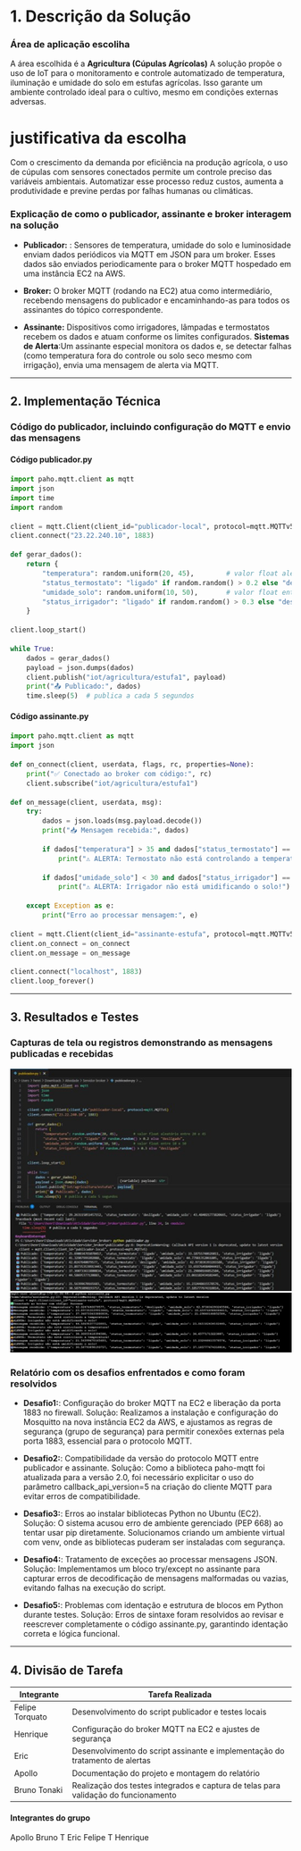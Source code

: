 # **1. Descrição da Solução**
### **Área de aplicação escoliha** 
A área escolhida é a **Agricultura (Cúpulas Agrícolas)**
A solução propõe o uso de IoT para o monitoramento e controle automatizado de temperatura, iluminação e umidade do solo em estufas agrícolas. Isso garante um ambiente controlado ideal para o cultivo, mesmo em condições externas adversas.

# **justificativa da escolha**
Com o crescimento da demanda por eficiência na produção agrícola, o uso de cúpulas com sensores conectados permite um controle preciso das variáveis ambientais. Automatizar esse processo reduz custos, aumenta a produtividade e previne perdas por falhas humanas ou climáticas.

### **Explicação de como o publicador, assinante e broker interagem na solução**

- **Publicador:** : Sensores de temperatura, umidade do solo e luminosidade enviam dados periódicos via MQTT em JSON para um broker. Esses dados são enviados periodicamente para o broker MQTT hospedado em uma instância EC2 na AWS.

- **Broker:** O broker MQTT (rodando na EC2) atua como intermediário, recebendo mensagens do publicador e encaminhando-as para todos os assinantes do tópico correspondente.

- **Assinante:** Dispositivos como irrigadores, lâmpadas e termostatos recebem os dados e atuam conforme os limites configurados.
**Sistemas de Alerta**:Um assinante especial monitora os dados e, se detectar falhas (como temperatura fora do controle ou solo seco mesmo com irrigação), envia uma mensagem de alerta via MQTT.

---

## **2. Implementação Técnica**

### **Código do publicador, incluindo configuração do MQTT e envio das mensagens**

#### Código publicador.py

```python
import paho.mqtt.client as mqtt
import json
import time
import random

client = mqtt.Client(client_id="publicador-local", protocol=mqtt.MQTTv5)
client.connect("23.22.240.10", 1883)

def gerar_dados():
    return {
        "temperatura": random.uniform(20, 45),        # valor float aleatório entre 20 e 45
        "status_termostato": "ligado" if random.random() > 0.2 else "desligado",
        "umidade_solo": random.uniform(10, 50),       # valor float entre 10 e 50
        "status_irrigador": "ligado" if random.random() > 0.3 else "desligado"
    }

client.loop_start()

while True:
    dados = gerar_dados()
    payload = json.dumps(dados)
    client.publish("iot/agricultura/estufa1", payload)
    print("📤 Publicado:", dados)
    time.sleep(5)  # publica a cada 5 segundos

```

#### Código assinante.py

```python
import paho.mqtt.client as mqtt
import json

def on_connect(client, userdata, flags, rc, properties=None):
    print("✅ Conectado ao broker com código:", rc)
    client.subscribe("iot/agricultura/estufa1")

def on_message(client, userdata, msg):
    try:
        dados = json.loads(msg.payload.decode())
        print("📥 Mensagem recebida:", dados)

        if dados["temperatura"] > 35 and dados["status_termostato"] == "ligado":
            print("⚠️ ALERTA: Termostato não está controlando a temperatura!")

        if dados["umidade_solo"] < 30 and dados["status_irrigador"] == "ligado":
            print("⚠️ ALERTA: Irrigador não está umidificando o solo!")

    except Exception as e:
        print("Erro ao processar mensagem:", e)

client = mqtt.Client(client_id="assinante-estufa", protocol=mqtt.MQTTv5)
client.on_connect = on_connect
client.on_message = on_message

client.connect("localhost", 1883)
client.loop_forever()

```
---

## **3. Resultados e Testes**

### Capturas de tela ou registros demonstrando as mensagens publicadas e recebidas

![Foto do Código python publicador executando](publicador.jpg)
![Foto da EC2 executando o assinante](assinante.jpg)

### **Relatório com os desafios enfrentados e como foram resolvidos**

- **Desafio1:**: Configuração do broker MQTT na EC2 e liberação da porta 1883 no firewall.
Solução: Realizamos a instalação e configuração do Mosquitto na nova instância EC2 da AWS, e ajustamos as regras de segurança (grupo de segurança) para permitir conexões externas pela porta 1883, essencial para o protocolo MQTT.

- **Desafio2:**: Compatibilidade da versão do protocolo MQTT entre publicador e assinante.
Solução: Como a biblioteca paho-mqtt foi atualizada para a versão 2.0, foi necessário explicitar o uso do parâmetro callback_api_version=5 na criação do cliente MQTT para evitar erros de compatibilidade.

- **Desafio3:**: Erros ao instalar bibliotecas Python no Ubuntu (EC2).
Solução: O sistema acusou erro de ambiente gerenciado (PEP 668) ao tentar usar pip diretamente. Solucionamos criando um ambiente virtual com venv, onde as bibliotecas puderam ser instaladas com segurança.

- **Desafio4:**: Tratamento de exceções ao processar mensagens JSON.
Solução: Implementamos um bloco try/except no assinante para capturar erros de decodificação de mensagens malformadas ou vazias, evitando falhas na execução do script.

- **Desafio5:**: Problemas com identação e estrutura de blocos em Python durante testes.
Solução: Erros de sintaxe foram resolvidos ao revisar e reescrever completamente o código assinante.py, garantindo identação correta e lógica funcional.


--- 

## 4. Divisão de Tarefa

| Integrante           | Tarefa Realizada                                                                                   |
|----------------------|---------------------------------------------------------------------------------------------------|
| Felipe Torquato      | Desenvolvimento do script publicador e testes locais                                              |
| Henrique             | Configuração do broker MQTT na EC2 e ajustes de segurança                                         |
| Eric                 | Desenvolvimento do script assinante e implementação do tratamento de alertas                      |
| Apollo               | Documentação do projeto e montagem do relatório                                                   |
| Bruno Tonaki         | Realização dos testes integrados e captura de telas para validação do funcionamento               |


#### **Integrantes do grupo**

Apollo
Bruno T
Eric
Felipe T
Henrique
